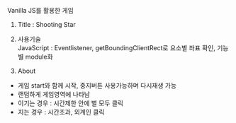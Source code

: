 Vanilla JS를 활용한 게임

1. Title : Shooting Star

2. 사용기술 <br/>
JavaScript : Eventlistener, getBoundingClientRect로 요소별 좌표 확인, 기능별 module화 

3. About
- 게임 start와 함께 시작, 중지버튼 사용가능하며 다시재생 가능
- 랜덤하게 게임영역에 나타남
- 이기는 경우 : 시간제한 안에 별 모두 클릭
- 지는 경우 : 시간초과, 외계인 클릭
